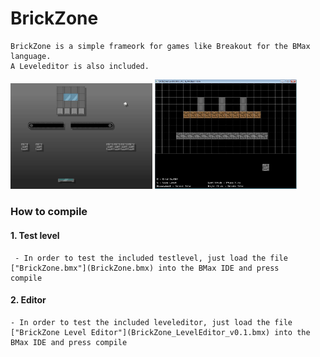 # BrickZone

    BrickZone is a simple frameork for games like Breakout for the BMax language.
    A Leveleditor is also included.

<img src = docs/game.jpg width = "45%"></img>
<img src = docs/editor.jpg width = "45%"></img>


### How to compile

#### 1. Test level
     - In order to test the included testlevel, just load the file ["BrickZone.bmx"](BrickZone.bmx) into the BMax IDE and press     compile
#### 2. Editor
    - In order to test the included leveleditor, just load the file ["BrickZone Level Editor"](BrickZone_LevelEditor_v0.1.bmx) into the BMax IDE and press compile
